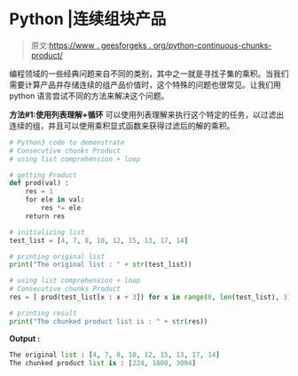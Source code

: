 # Python |连续组块产品

> 原文:[https://www . geesforgeks . org/python-continuous-chunks-product/](https://www.geeksforgeeks.org/python-consecutive-chunks-product/)

编程领域的一些经典问题来自不同的类别，其中之一就是寻找子集的乘积。当我们需要计算产品并存储连续的组产品价值时，这个特殊的问题也很常见。让我们用 python 语言尝试不同的方法来解决这个问题。

**方法#1:使用列表理解+循环**
可以使用列表理解来执行这个特定的任务，以过滤出连续的组，并且可以使用乘积显式函数来获得过滤后的解的乘积。

```py
# Python3 code to demonstrate
# Consecutive chunks Product
# using list comprehension + loop

# getting Product
def prod(val) :
    res = 1 
    for ele in val:
        res *= ele
    return res 

# initializing list
test_list = [4, 7, 8, 10, 12, 15, 13, 17, 14]

# printing original list 
print("The original list : " + str(test_list))

# using list comprehension + loop
# Consecutive chunks Product
res = [ prod(test_list[x : x + 3]) for x in range(0, len(test_list), 3)]

# printing result
print("The chunked product list is : " + str(res))
```

**Output :**

```py
The original list : [4, 7, 8, 10, 12, 15, 13, 17, 14]
The chunked product list is : [224, 1800, 3094]

```